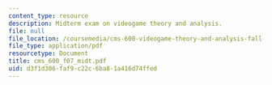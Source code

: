 ```yaml
---
content_type: resource
description: Midterm exam on videogame theory and analysis.
file: null
file_location: /coursemedia/cms-600-videogame-theory-and-analysis-fall-2007/d3f1d306faf9c22c6ba81a416d74ffed_cms_600_f07_midt.pdf
file_type: application/pdf
resourcetype: Document
title: cms_600_f07_midt.pdf
uid: d3f1d306-faf9-c22c-6ba8-1a416d74ffed
---
```

